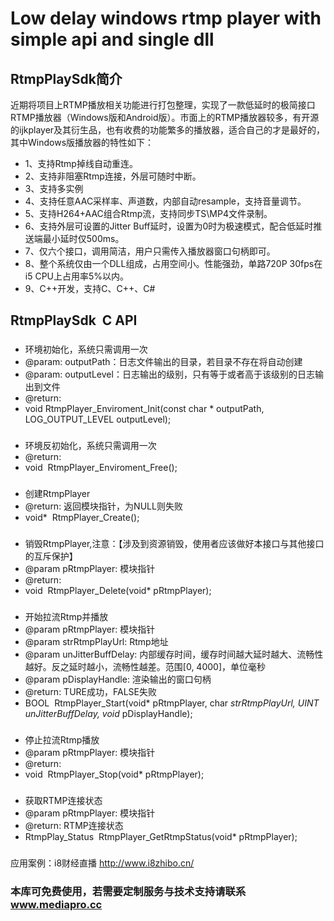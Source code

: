 # Low delay windows rtmp player with simple api and single dll


## RtmpPlaySdk简介
近期将项目上RTMP播放相关功能进行打包整理，实现了一款低延时的极简接口RTMP播放器（Windows版和Android版）。市面上的RTMP播放器较多，有开源的ijkplayer及其衍生品，也有收费的功能繁多的播放器，适合自己的才是最好的，其中Windows版播放器的特性如下：

* 1、支持Rtmp掉线自动重连。
* 2、支持非阻塞Rtmp连接，外层可随时中断。
* 3、支持多实例
* 4、支持任意AAC采样率、声道数，内部自动resample，支持音量调节。
* 5、支持H264+AAC组合Rtmp流，支持同步TS\MP4文件录制。
* 6、支持外层可设置的Jitter Buff延时，设置为0时为极速模式，配合低延时推送端最小延时仅500ms。
* 7、仅六个接口，调用简洁，用户只需传入播放器窗口句柄即可。
* 8、整个系统仅由一个DLL组成，占用空间小。性能强劲，单路720P 30fps在i5 CPU上占用率5%以内。
* 9、C++开发，支持C、C++、C#


## RtmpPlaySdk  C API

### 
* 环境初始化，系统只需调用一次
* @param: outputPath：日志文件输出的目录，若目录不存在将自动创建
* @param: outputLevel：日志输出的级别，只有等于或者高于该级别的日志输出到文件
* @return: 
* void  RtmpPlayer_Enviroment_Init(const char * outputPath,  LOG_OUTPUT_LEVEL outputLevel);

### 
* 环境反初始化，系统只需调用一次
* @return: 
* void  RtmpPlayer_Enviroment_Free();

### 
* 创建RtmpPlayer
* @return: 返回模块指针，为NULL则失败
* void*  RtmpPlayer_Create();

### 
* 销毁RtmpPlayer,注意：【涉及到资源销毁，使用者应该做好本接口与其他接口的互斥保护】
* @param pRtmpPlayer: 模块指针
* @return: 
* void  RtmpPlayer_Delete(void* pRtmpPlayer);

### 
* 开始拉流Rtmp并播放
* @param pRtmpPlayer: 模块指针
* @param strRtmpPlayUrl: Rtmp地址
* @param unJitterBuffDelay: 内部缓存时间，缓存时间越大延时越大、流畅性越好。反之延时越小，流畅性越差。范围[0, 4000]，单位毫秒
* @param pDisplayHandle: 渲染输出的窗口句柄
* @return: TURE成功，FALSE失败
* BOOL  RtmpPlayer_Start(void* pRtmpPlayer, char *strRtmpPlayUrl, UINT unJitterBuffDelay, void* pDisplayHandle);

### 
* 停止拉流Rtmp播放
* @param pRtmpPlayer: 模块指针
* @return: 
* void  RtmpPlayer_Stop(void* pRtmpPlayer);

### 
* 获取RTMP连接状态
* @param pRtmpPlayer: 模块指针
* @return: RTMP连接状态
* RtmpPlay_Status  RtmpPlayer_GetRtmpStatus(void* pRtmpPlayer);

### 
应用案例：i8财经直播 http://www.i8zhibo.cn/

### 本库可免费使用，若需要定制服务与技术支持请联系 www.mediapro.cc